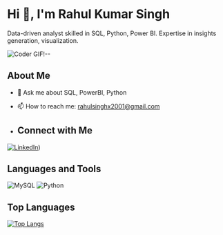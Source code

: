 # Hi 👋, I'm Rahul Kumar Singh

Data-driven analyst skilled in SQL, Python, Power BI. Expertise in insights generation, visualization.


![Coder GIF](https://example.com/coder.gif)!--

## About Me

- 💬 Ask me about SQL, PowerBI, Python
- 📫 How to reach me: [rahulsinghx2001@gmail.com](mailto:rahulsinghx2001@gmail.com)

- ## Connect with Me

[![LinkedIn](https://img.shields.io/badge/LinkedIn-0077B5?style=for-the-badge&logo=linkedin&logoColor=white)](https://www.linkedin.com/in/rahul-kumar-singh-8906b8232/))

## Languages and Tools

![MySQL](https://img.shields.io/badge/MySQL-005C84?style=for-the-badge&logo=mysql&logoColor=white)
![Python](https://img.shields.io/badge/Python-3776AB?style=for-the-badge&logo=python&logoColor=white)


## Top Languages

[![Top Langs](https://github-readme-stats.vercel.app/api/top-langs/?username=rahulx2001&layout=compact)](https://github.com/rahulx2001)
